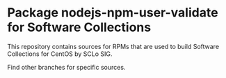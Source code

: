 # Package nodejs-npm-user-validate for Software Collections

This repository contains sources for RPMs that are used
to build Software Collections for CentOS by SCLo SIG.

Find other branches for specific sources.
